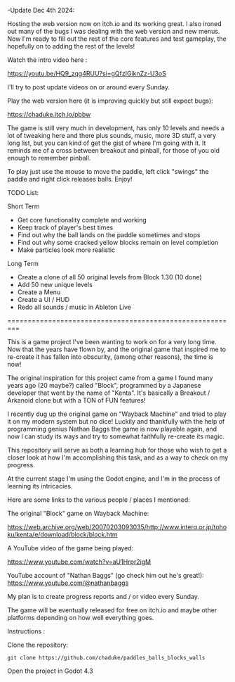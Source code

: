 -Update Dec 4th 2024:

Hosting the web version now on itch.io and its working great.  I also ironed out many of the bugs I was dealing with the web version and new menus.  Now I'm ready to fill out the rest of the core features and test gameplay, the hopefully on to adding the rest of the levels!	

Watch the intro video here :

https://youtu.be/HQ9_zqg4RUU?si=gQfzIGiknZz-U3oS

I'll try to post update videos on or around every Sunday.  

Play the web version here (it is improving quickly but still expect bugs):

https://chaduke.itch.io/pbbw

The game is still very much in development, has only 10 levels and needs a lot of tweaking here and there plus sounds, music, more 3D stuff, a very long list, but you can kind of get the gist of where I'm going with it.  It reminds me of a cross between breakout and pinball, for those of you old enough to remember pinball. 

To play just use the mouse to move the paddle, left click "swings" the paddle and right click releases balls. Enjoy!

TODO List:

Short Term
- Get core functionality complete and working
- Keep track of player's best times 
- Find out why the ball lands on the paddle sometimes and stops
- Find out why some cracked yellow blocks remain on level completion 
- Make particles look more realistic

Long Term 
- Create a clone of all 50 original levels from Block 1.30 (10 done)
- Add 50 new unique levels
- Create a Menu
- Create a UI / HUD
- Redo all sounds / music in Ableton Live

=========================================================

This is a game project I've been wanting to work on for a very long time. Now that the years have flown by, and the original game that inspired me to re-create it has fallen into obscurity, (among other reasons), the time is now!

The original inspiration for this project came from a game I found many years ago (20 maybe?) called "Block", programmed by a Japanese developer that went by the name of "Kenta".  It's basically a Breakout / Arkanoid clone but with a TON of FUN features!

I recently dug up the original game on "Wayback Machine" and tried to play it on my modern system but no dice!  Luckily and thankfully with the help of programming genius Nathan Baggs the game is now playable again, and now I can study its ways and try to somewhat faithfully re-create its magic.

This repository will serve as both a learning hub for those who wish to get a closer look at how I'm accomplishing this task, and as a way to check on my progress.

At the current stage I'm using the Godot engine, and I'm in the process of learning its intricacies. 

Here are some links to the various people / places I mentioned:

The original "Block" game on Wayback Machine:

https://web.archive.org/web/20070203093035/http://www.interq.or.jp/tohoku/kenta/e/download/block/block.htm

A YouTube video of the game being played:

https://www.youtube.com/watch?v=aU1Hrpr2igM

YouTube account of "Nathan Baggs" (go check him out he's great!):
https://www.youtube.com/@nathanbaggs

My plan is to create progress reports and / or video every Sunday.

The game will be eventually released for free on itch.io and maybe other platforms depending on how well everything goes.

Instructions :

Clone the repository:

```git clone https://github.com/chaduke/paddles_balls_blocks_walls```

Open the project in Godot 4.3
